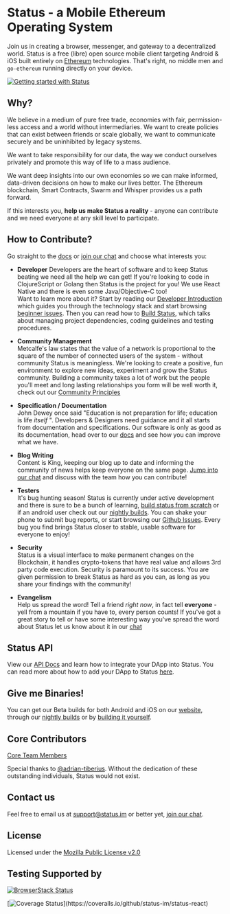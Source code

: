 
# Status - a Mobile Ethereum Operating System

Join us in creating a browser, messenger, and gateway to a decentralized world. Status is a free (libre) open source mobile client targeting Android & iOS built entirely on [Ethereum](https://ethereum.org/) technologies. That's right, no middle men and `go-ethereum` running directly on your device.

[![Getting started with Status](https://i.imgur.com/C0aZZEL.jpg)](https://www.youtube.com/watch?v=oDCSEmS9c3o "Getting started with Status")

## Why?

We believe in a medium of pure free trade, economies with fair, permission-less access and a world without intermediaries. We want to create policies that can exist between friends or scale globally, we want to communicate securely and be uninhibited by legacy systems.   

We want to take responsibility for our data, the way we conduct ourselves privately and promote this way of life to a mass audience.

We want deep insights into our own economies so we can make informed, data-driven decisions on how to make our lives better. The Ethereum blockchain, Smart Contracts, Swarm and Whisper provides us a path forward.  

If this interests you, **help us make Status a reality** - anyone can contribute and we need everyone at any skill level to participate.

## How to Contribute?

Go straight to the [docs](https://status.im/docs) or [join our chat](https://join.status.im/chat/public/status) and choose what interests you:

- **Developer**
Developers are the heart of software and to keep Status beating we need all the help we can get! If you're looking to code in ClojureScript or Golang then Status is the project for you! We use React Native and there is even some Java/Objective-C too!  
Want to learn more about it? Start by reading our [Developer Introduction](https://status.im/developer_tools/) which guides you through the technology stack and start browsing [beginner issues](https://github.com/status-im/status-react/issues?utf8=%E2%9C%93&q=is%3Aopen%20is%3Aissue%20label%3A%22good%20first%20issue%22%20). Then you can read how to [Build Status](https://status.im/build_status/), which talks about managing project dependencies, coding guidelines and testing procedures.

- **Community Management**  
Metcalfe's law states that the value of a network is proportional to the square of the number of connected users of the system - without community Status is meaningless. We're looking to create a positive, fun environment to explore new ideas, experiment and grow the Status community. Building a community takes a lot of work but the people you'll meet and long lasting relationships you form will be well worth it, check out our [Community Principles](https://status.im/contribute/our_principles.html)

- **Specification / Documentation**  
John Dewey once said "Education is not preparation for life; education is life *itself* ". Developers & Designers need guidance and it all starts from documentation and specifications. Our software is only as good as its documentation, head over to our [docs](https://status.im/docs) and see how you can improve what we have.

- **Blog Writing**  
Content is King, keeping our blog up to date and informing the community of news helps keep everyone on the same page. [Jump into our chat](https://join.status.im/chat/public/status) and discuss with the team how you can contribute!

- **Testers**  
It's bug hunting season! Status is currently under active development and there is sure to be a bunch of learning, [build status from scratch](https://status.im/build_status/) or if an android user check out our [nightly builds](https://status.im/nightly). You can shake your phone to submit bug reports, or start browsing our [Github Issues](https://github.com/status-im/status-react/issues). Every bug you find brings Status closer to stable, usable software for everyone to enjoy!

- **Security**  
Status is a visual interface to make permanent changes on the Blockchain, it handles crypto-tokens that have real value and allows 3rd party code execution. Security is paramount to its success. You are given permission to break Status as hard as you can, as long as you share your findings with the community!

- **Evangelism**  
Help us spread the word! Tell a friend *right now*, in fact tell **everyone** - yell from a mountain if you have to, every person counts! If you've got a great story to tell or have some interesting way you've spread the word about Status let us know about it in our [chat](https://join.status.im/chat/public/status)

## Status API 
View our [API Docs](https://status.im/developer_tools/status_web_api.html) and learn how to integrate your DApp into Status. You can read more about how to add your DApp to Status [here](https://status.im/developer_tools/add_your_dapp.html).

## Give me Binaries!

You can get our Beta builds for both Android and iOS on our [website](https://status.im), through our [nightly builds](https://status.im/nightly/) or by [building it yourself](https://status.im/build_status/).

## Core Contributors

[Core Team Members](https://github.com/orgs/status-im/people)

Special thanks to [@adrian-tiberius](https://github.com/adrian-tiberius).
Without the dedication of these outstanding individuals, Status would not exist.

## Contact us

Feel free to email us at [support@status.im](mailto:support@status.im) or better yet, [join our chat](https://join.status.im/chat/public/status).

## License

Licensed under the [Mozilla Public License v2.0](https://github.com/status-im/status-react/blob/develop/LICENSE.md)

## Testing Supported by

[![BrowserStack Status](https://www.browserstack.com/automate/badge.svg?badge_key=SFBWQ3k5R2tnT2t6UGsxU1h1U0g3VFlCNnoxVTRHYWNoTDhsb1laaTJZWT0tLUZMUm5sSVFBSU9qSWM1RUJvK1I3Z3c9PQ==--ad15ae7992b432b33743749d40318952415bd98f)](https://www.browserstack.com/automate/public-build/SFBWQ3k5R2tnT2t6UGsxU1h1U0g3VFlCNnoxVTRHYWNoTDhsb1laaTJZWT0tLUZMUm5sSVFBSU9qSWM1RUJvK1I3Z3c9PQ==--ad15ae7992b432b33743749d40318952415bd98f)

[![Coverage Status](https://coveralls.io/repos/github/status-im/status-react/badge.svg?)](https://coveralls.io/github/status-im/status-react)
